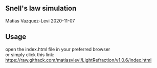Snell's law simulation
-----------------------
Matias Vazquez-Levi 2020-11-07

Usage
--------
open the index.html file in your preferred browser <br />or simply click this link: https://raw.githack.com/matiasvlevi/LightRefraction/v1.0.6/index.html
